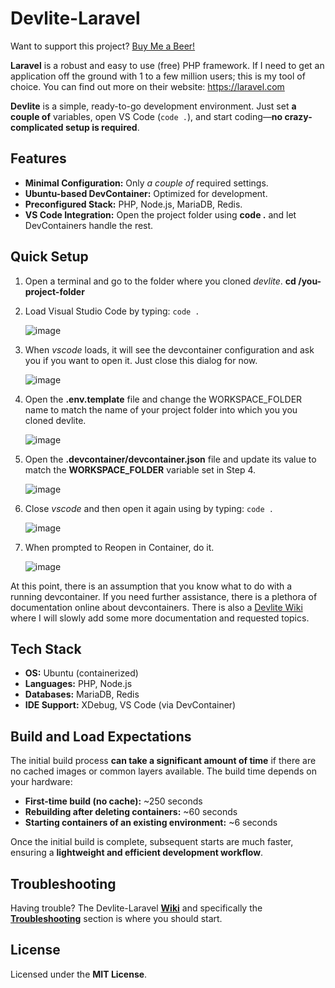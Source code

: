 # Devlite-Laravel

Want to support this project? [Buy Me a Beer!](https://coff.ee/mozrin)

**Laravel** is a robust and easy to use (free) PHP framework. If I need to get an application off the ground with 1 to a few million users; this is my tool of choice. You can find out more on their website: https://laravel.com

**Devlite** is a simple, ready-to-go development environment. Just set **a couple of** variables, open VS Code (`code .`), and start coding—**no crazy-complicated setup is required**.

## Features

- **Minimal Configuration:** Only _a couple of_ required settings.
- **Ubuntu-based DevContainer:** Optimized for development.
- **Preconfigured Stack:** PHP, Node.js, MariaDB, Redis.
- **VS Code Integration:** Open the project folder using **code .** and let DevContainers handle the rest.

## Quick Setup

1. Open a terminal and go to the folder where you cloned _devlite_. **cd /you-project-folder**
2. Load Visual Studio Code by typing: `code .`

   ![image](https://github.com/user-attachments/assets/78e0feda-f25b-4946-a8b9-be7911c16d99)

3. When _vscode_ loads, it will see the devcontainer configuration and ask you if you want to open it. Just close this dialog for now.

   ![image](https://github.com/user-attachments/assets/22f119a6-94b0-4cb2-beb3-34285eaa3e8e)

4. Open the **.env.template** file and change the WORKSPACE_FOLDER name to match the name of your project folder into which you you cloned devlite.

   ![image](https://github.com/user-attachments/assets/41b7dbb7-5dff-46a5-9317-d05b49973691)

5. Open the **.devcontainer/devcontainer.json** file and update its value to match the **WORKSPACE_FOLDER** variable set in Step 4.

   ![image](https://github.com/user-attachments/assets/f5209622-8b89-4274-9bd9-fb6b8de24eac)

6. Close _vscode_ and then open it again using by typing: `code .`

   ![image](https://github.com/user-attachments/assets/d39d3864-fecb-4434-b36f-7622fca0d740)

7. When prompted to Reopen in Container, do it.

   ![image](https://github.com/user-attachments/assets/d925bd01-2c69-42b6-8df7-1ca4b70c6f4e)

At this point, there is an assumption that you know what to do with a running devcontainer. If you need further assistance, there is a plethora of documentation online about devcontainers. There is also a [Devlite Wiki](https://github.com/moztopia/devlite/wiki) where I will slowly add some more documentation and requested topics.

## Tech Stack

- **OS:** Ubuntu (containerized)
- **Languages:** PHP, Node.js
- **Databases:** MariaDB, Redis
- **IDE Support:** XDebug, VS Code (via DevContainer)

## Build and Load Expectations

The initial build process **can take a significant amount of time** if there are no cached images or common layers available. The build time depends on your hardware:

- **First-time build (no cache):** ~250 seconds
- **Rebuilding after deleting containers:** ~60 seconds
- **Starting containers of an existing environment:** ~6 seconds

Once the initial build is complete, subsequent starts are much faster, ensuring a **lightweight and efficient development workflow**.

## Troubleshooting

Having trouble? The Devlite-Laravel **[Wiki](https://github.com/moztopia/devlite-laravel/wiki)** and specifically the **[Troubleshooting](https://github.com/moztopia/devlite-laravel/wiki/Troubleshooting)** section is where you should start.

## License

Licensed under the **MIT License**.
